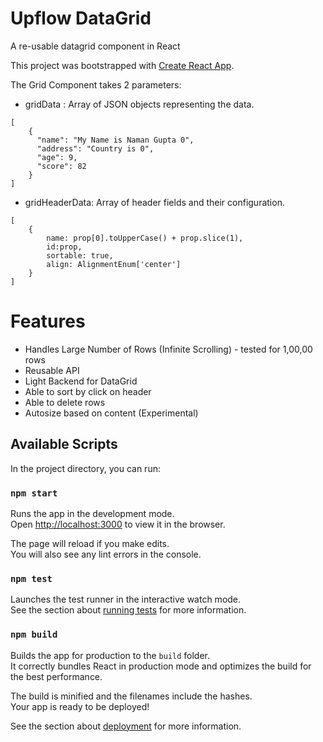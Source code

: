 # Upflow DataGrid

A re-usable datagrid component in React

This project was bootstrapped with [Create React App](https://github.com/facebook/create-react-app).

The Grid Component takes 2 parameters:
- gridData : Array of JSON objects representing the data.

```
[
    {
      "name": "My Name is Naman Gupta 0",
      "address": "Country is 0",
      "age": 9,
      "score": 82
    }
]
```

- gridHeaderData: Array of header fields and their configuration.

```
[
    {
        name: prop[0].toUpperCase() + prop.slice(1),
        id:prop,
        sortable: true,
        align: AlignmentEnum['center']
    }
]
```


# Features

- Handles Large Number of Rows (Infinite Scrolling) - tested for 1,00,00 rows
- Reusable API
- Light Backend for DataGrid
- Able to sort by click on header
- Able to delete rows
- Autosize based on content (Experimental)

## Available Scripts

In the project directory, you can run:

### `npm start`

Runs the app in the development mode.\
Open [http://localhost:3000](http://localhost:3000) to view it in the browser.

The page will reload if you make edits.\
You will also see any lint errors in the console.

### `npm test`

Launches the test runner in the interactive watch mode.\
See the section about [running tests](https://facebook.github.io/create-react-app/docs/running-tests) for more information.

### `npm build`

Builds the app for production to the `build` folder.\
It correctly bundles React in production mode and optimizes the build for the best performance.

The build is minified and the filenames include the hashes.\
Your app is ready to be deployed!

See the section about [deployment](https://facebook.github.io/create-react-app/docs/deployment) for more information.

